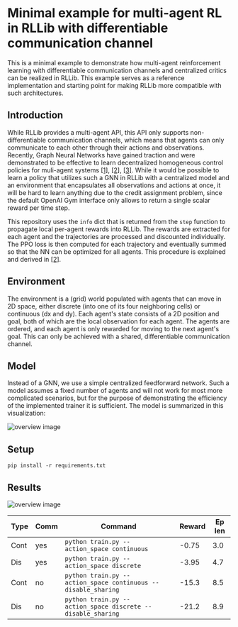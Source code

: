 # Minimal example for multi-agent RL in RLLib with differentiable communication channel

This is a minimal example to demonstrate how multi-agent reinforcement learning with differentiable communication channels and centralized critics can be realized in RLLib. This example serves as a reference implementation and starting point for making RLLib more compatible with such architectures.

## Introduction
While RLLib provides a multi-agent API, this API only supports non-differentiable communication channels, which means that agents can only communicate to each other through their actions and observations. Recently, Graph Neural Networks have gained traction and were demonstrated to be effective to learn decentralized homogeneous control policies for muli-agent systems [[1]](https://arxiv.org/abs/2012.14906), [[2]](https://arxiv.org/abs/2008.02616), [[3]](https://arxiv.org/abs/1912.06095). While it would be possible to learn a policy that utilizes such a GNN in RLLib with a centralized model and an environment that encapsulates all observations and actions at once, it will be hard to learn anything due to the credit assignment problem, since the default OpenAI Gym interface only allows to return a single scalar reward per time step.

This repository uses the `info` dict that is returned from the `step` function to propagate local per-agent rewards into RLLib. The rewards are extracted for each agent and the trajectories are processed and discounted individually. The PPO loss is then computed for each trajectory and eventually summed so that the NN can be optimized for all agents. This procedure is explained and derived in [[2]](https://arxiv.org/abs/2008.02616).

## Environment
The environment is a (grid) world populated with agents that can move in 2D space, either discrete (into one of its four neighboring cells) or continuous (dx and dy). Each agent's state consists of a 2D position and goal, both of which are the local observation for each agent. The agents are ordered, and each agent is only rewarded for moving to the next agent's goal. This can only be achieved with a shared, differentiable communication channel.

## Model
Instead of a GNN, we use a simple centralized feedforward network. Such a model assumes a fixed number of agents and will not work for most more complicated scenarios, but for the purpose of demonstrating the efficiency of the implemented trainer it is sufficient. The model is summarized in this visualization:

![overview image](https://raw.githubusercontent.com/janblumenkamp/rllib_multi_agent_demo/master/img/ray_multi_agent_demo_model_env.png "Overview")

## Setup
```
pip install -r requirements.txt
```

## Results

![overview image](https://raw.githubusercontent.com/janblumenkamp/rllib_multi_agent_demo/master/img/results_rewards.svg "Overview")

| Type | Comm | Command                                                       | Reward | Ep len |
|------|------|---------------------------------------------------------------|--------|--------|
| Cont | yes  | `python train.py --action_space continuous`                   | -0.75  | 3.0    |
| Dis  | yes  | `python train.py --action_space discrete`                     | -3.95  | 4.7    |
| Cont | no   | `python train.py --action_space continuous --disable_sharing` | -15.3  | 8.5    |
| Dis  | no   | `python train.py --action_space discrete --disable_sharing`   | -21.2  | 8.9    |


